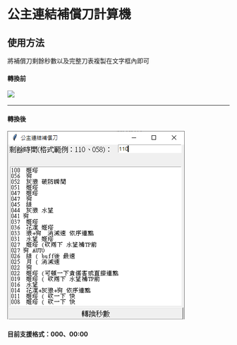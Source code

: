 # 公主連結補償刀計算機

## 使用方法

將補償刀剩餘秒數以及完整刀表複製在文字框內即可

#### 轉換前

![](md1)

------

#### 轉換後

![](md2.png)

#### 目前支援格式：000、00:00



